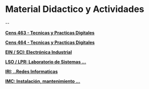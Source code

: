 # Material Didactico y Actividades
--

**[Cens 463 - Tecnicas y Practicas Digitales](https://drive.google.com/drive/folders/18xpXxgYhngITwIZIo-BaE69b5Plxiq1D)**

**[Cens 464 - Tecnicas y Practicas Digitales](https://drive.google.com/drive/folders/1el0ydI_VEXucUqX5AWZhh7ac--PTnRcv?usp=sharing)**

**[EIN / SCI: Electrónica Industrial](https://drive.google.com/drive/folders/1rDuitQ05Hwi5NH8bAhtAmeKZhwyzDKmX?usp=sharing)**

**[LSO / LPR: Laboratorio de Sistemas ...](https://drive.google.com/drive/folders/1HKPQFm28KQb0-EGzgXr1bihoK32Kws1e?usp=sharing)**

**[IRI: ..Redes Informaticas](https://drive.google.com/drive/folders/1J6VvK1eXn9HPJFU4vvfyA3Q3dxSyYMzv?usp=sharing)**

**[IMC: Instalación, mantenimiento ...](https://drive.google.com/drive/folders/11oJszc78RBcjjiTi4ULlVg26f3zzDgKW?usp=sharing)**

